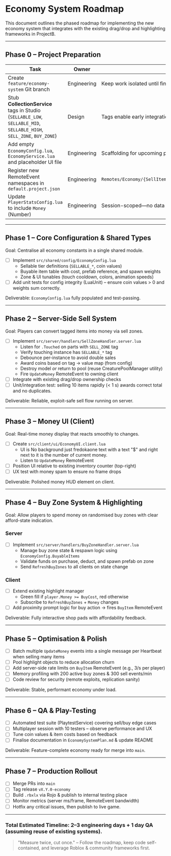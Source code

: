 # Economy System Roadmap

This document outlines the phased roadmap for implementing the new economy system that integrates with the existing drag/drop and highlighting frameworks in ProjectB.

---

## Phase 0 – Project Preparation

| Task | Owner | Notes |
|------|-------|-------|
| Create `feature/economy-system` Git branch | Engineering | Keep work isolated until final merge |
| Stub **CollectionService** tags in Studio (`SELLABLE_LOW`, `SELLABLE_MID`, `SELLABLE_HIGH`, `SELL_ZONE`, `BUY_ZONE`) | Design | Tags enable early integration testing |
| Add empty `EconomyConfig.lua`, `EconomyService.lua` and placeholder UI file | Engineering | Scaffolding for upcoming phases |
| Register new RemoteEvent namespaces in `default.project.json` | Engineering | `Remotes/Economy/{SellItem,BuyItem,UpdateMoney,RefreshBuyZones}` |
| Update `PlayerStatsConfig.lua` to include `Money` (Number) | Engineering | Session-scoped—no data persistence yet |

---

## Phase 1 – Core Configuration & Shared Types

Goal: Centralise all economy constants in a single shared module.

- [ ] Implement `src/shared/config/EconomyConfig.lua`
  - Sellable tier definitions (`SELLABLE_*`, coin values)
  - Buyable item table with cost, prefab reference, and spawn weights
  - Zone & UI tunables (touch cooldown, colors, animation speeds)
- [ ] Add unit tests for config integrity (LuaUnit) – ensure coin values > 0 and weights sum correctly.

Deliverable: `EconomyConfig.lua` fully populated and test-passing.

---

## Phase 2 – Server-Side Sell System

Goal: Players can convert tagged items into money via sell zones.

- [ ] Implement `src/server/handlers/SellZoneHandler.server.lua`
  - Listen for `.Touched` on parts with `SELL_ZONE` tag
  - Verify touching instance has `SELLABLE_*` tag
  - Debounce per-instance to avoid double sales
  - Award coins based on tag → value map (from config)
  - Destroy model *or* return to pool (reuse CreaturePoolManager utility)
  - Fire `UpdateMoney` RemoteEvent to owning client
- [ ] Integrate with existing drag/drop ownership checks
- [ ] Unit/integration test: selling 10 items rapidly (< 1 s) awards correct total and no duplicates.

Deliverable: Reliable, exploit-safe sell flow running on server.

---

## Phase 3 – Money UI (Client)

Goal: Real-time money display that reacts smoothly to changes.

- [ ] Create `src/client/ui/EconomyUI.client.lua`
  - UI is No background just fredokaone text with a text "$" and right next to it is the number of current money.
  - Listen to `UpdateMoney` RemoteEvent
- [ ] Position UI relative to existing inventory counter (top-right)
- [ ] UX test with money spam to ensure no frame drops

Deliverable: Polished money HUD element on client.

---

## Phase 4 – Buy Zone System & Highlighting

Goal: Allow players to spend money on randomised buy zones with clear afford-state indication.

### Server
- [ ] Implement `src/server/handlers/BuyZoneHandler.server.lua`
  - Manage buy zone state & respawn logic using `EconomyConfig.BuyableItems`
  - Validate funds on purchase, deduct, and spawn prefab on zone
  - Send `RefreshBuyZones` to all clients on state change

### Client
- [ ] Extend existing highlight manager
  - Green fill if `player.Money >= BuyCost`, red otherwise
  - Subscribe to `RefreshBuyZones` + `Money` changes
- [ ] Add proximity prompt logic for buy action -> fires `BuyItem` RemoteEvent

Deliverable: Fully interactive shop pads with affordability feedback.

---

## Phase 5 – Optimisation & Polish

- [ ] Batch multiple `UpdateMoney` events into a single message per Heartbeat when selling many items
- [ ] Pool highlight objects to reduce allocation churn
- [ ] Add server-side rate limits on `BuyItem` RemoteEvent (e.g., 3/s per player)
- [ ] Memory profiling with 200 active buy zones & 300 sell events/min
- [ ] Code review for security (remote exploits, replication sanity)

Deliverable: Stable, performant economy under load.

---

## Phase 6 – QA & Play-Testing

- [ ] Automated test suite (PlaytestService) covering sell/buy edge cases
- [ ] Multiplayer session with 10 testers – observe performance and UX
- [ ] Tune coin values & item costs based on feedback
- [ ] Finalise documentation in `EconomySystemPlan.md` & update README

Deliverable: Feature-complete economy ready for merge into `main`.

---

## Phase 7 – Production Rollout

- [ ] Merge PRs into `main`
- [ ] Tag release `vX.Y.0-economy`
- [ ] Build `.rbxlx` via Rojo & publish to internal testing place
- [ ] Monitor metrics (server ms/frame, RemoteEvent bandwidth)
- [ ] Hotfix any critical issues, then publish to live game.

---

### Total Estimated Timeline: **2–3 engineering days + 1 day QA** (assuming reuse of existing systems).

> "Measure twice, cut once."  – Follow the roadmap, keep code self-contained, and leverage Roblox & community frameworks first.

